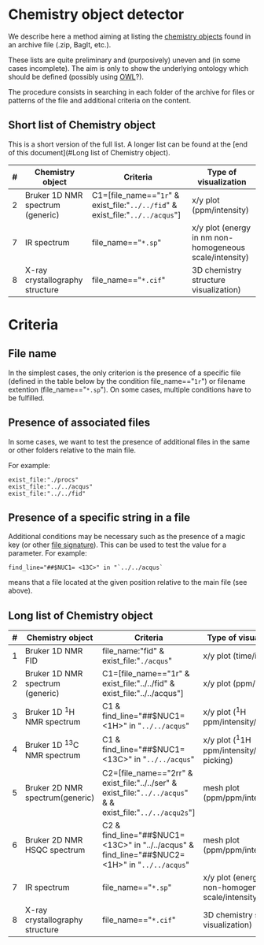 # Chemistry object detector 

We describe here a method aiming at listing the [chemistry objects](chemistry_object.md) found in an archive file (.zip, BagIt, etc.).

These lists are quite preliminary and (purposively) uneven and (in some cases incomplete). The aim is only to show the underlying ontology which should be defined (possibly using [OWL](https://www.w3.org/TR/owl2-primer/)?).

The procedure consists in searching in each folder of the archive for files or patterns of the file and additional criteria on the content. 

## Short list of Chemistry object

This is a short version of the full list. A longer list can be found at the [end of this document](#Long list of Chemistry object).

#|Chemistry object | Criteria | Type of visualization
-|------|---|---
2|Bruker 1D NMR spectrum (generic)|C1=[file_name=="`1r`" & exist_file:"`../../fid`" & exist_file:"`../../acqus`"]|x/y plot (ppm/intensity)
7|IR spectrum|file_name=="`*.sp`"|x/y plot (energy in nm non-homogeneous scale/intensity)
8|X-ray crystallography structure|file_name=="`*.cif`"|3D chemistry structure visualization)

# Criteria
## File name
In the simplest cases, the only criterion is the presence of a specific file (defined in the table below by the condition file_name=="`1r`") or filename extention (file_name=="`*.sp`"). On some cases, multiple conditions have to be fulfilled.
## Presence of associated files
In some cases, we want to test the presence of additional files in the same or other folders relative to the main file.

For example: 
```
exist_file:"./procs" 
exist_file:"../../acqus" 
exist_file:"../../fid" 
```
## Presence of a specific string in a file
Additional conditions may be necessary such as the presence of a magic key (or other [file signature](https://en.wikipedia.org/wiki/List_of_file_signatures)). This can be used to test the value for a parameter. For example: 
```
find_line="##$NUC1= <13C>" in "`../../acqus`
```
means that a file located at the given position relative to the main file (see above).



## Long list of Chemistry object

#|Chemistry object | Criteria | Type of visualization
-|------|---|---
1|Bruker 1D NMR FID|file_name:"fid" & exist_file:"`./acqus`"|x/y plot (time/intensity)
2|Bruker 1D NMR spectrum (generic)|C1=[file_name=="1r" & exist_file:"../../fid" & exist_file:"../../acqus"]|x/y plot (ppm/intensity)
3|Bruker 1D <sup>1</sup>H NMR spectrum|C1 & find_line="##$NUC1= <1H>" in "`../../acqus`"|x/y plot (<sup>1</sup>H ppm/intensity/integrals)
4|Bruker 1D <sup>13</sup>C NMR spectrum|C1 & find_line="##$NUC1= <13C>" in "`../../acqus`"|x/y plot (<sup>1</sup>1H ppm/intensity/peak picking)
5|Bruker 2D NMR spectrum(generic)|C2=[file_name=="2rr" & exist_file:"../../ser" & exist_file:"`../../acqus`" & & exist_file:"`../../acqu2s`"]|mesh plot (ppm/ppm/intensity)
6|Bruker 2D NMR HSQC spectrum|C2 & find_line="##$NUC1= <13C>" in "../../acqus" & find_line="##$NUC2= <1H>" in "`../../acqus`"|mesh plot (ppm/ppm/intensity)
7|IR spectrum|file_name=="`*.sp`"|x/y plot (energy in nm non-homogeneous scale/intensity)
8|X-ray crystallography structure|file_name=="`*.cif`"|3D chemistry structure visualization)
